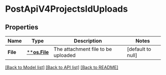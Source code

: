 # PostApiV4ProjectsIdUploads

## Properties
Name | Type | Description | Notes
------------ | ------------- | ------------- | -------------
**File** | [****os.File**](*os.File.md) | The attachment file to be uploaded | [default to null]

[[Back to Model list]](../README.md#documentation-for-models) [[Back to API list]](../README.md#documentation-for-api-endpoints) [[Back to README]](../README.md)


